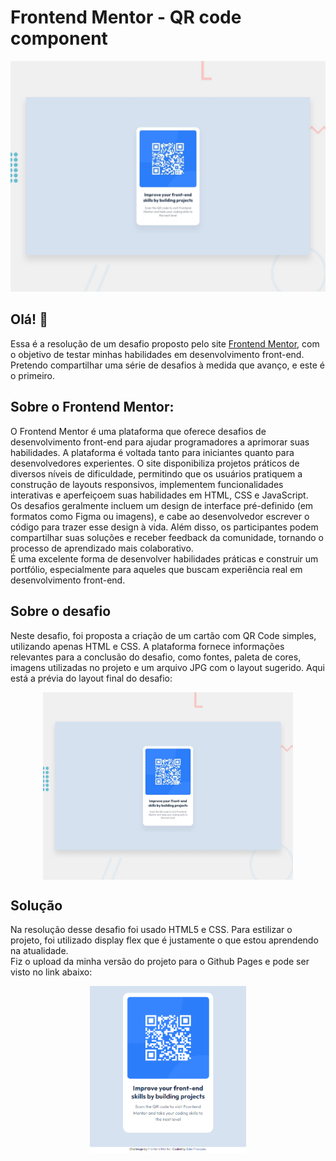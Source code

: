 # Frontend Mentor - QR code component

![Design preview for the QR code component coding challenge](./preview.jpg)

## Olá! 👋

Essa é a resolução de um desafio proposto pelo site <a href="https://www.frontendmentor.io/home" target="_blank">Frontend Mentor</a>, com o objetivo de testar minhas habilidades em desenvolvimento front-end. Pretendo compartilhar uma série de desafios à medida que avanço, e este é o primeiro.

## Sobre o Frontend Mentor:

O Frontend Mentor é uma plataforma que oferece desafios de desenvolvimento front-end para ajudar programadores a aprimorar suas habilidades. A plataforma é voltada tanto para iniciantes quanto para desenvolvedores experientes. O site disponibiliza projetos práticos de diversos níveis de dificuldade, permitindo que os usuários pratiquem a construção de layouts responsivos, implementem funcionalidades interativas e aperfeiçoem suas habilidades em HTML, CSS e JavaScript.<br>
Os desafios geralmente incluem um design de interface pré-definido (em formatos como Figma ou imagens), e cabe ao desenvolvedor escrever o código para trazer esse design à vida. Além disso, os participantes podem compartilhar suas soluções e receber feedback da comunidade, tornando o processo de aprendizado mais colaborativo.<br>
É uma excelente forma de desenvolver habilidades práticas e construir um portfólio, especialmente para aqueles que buscam experiência real em desenvolvimento front-end.

## Sobre o desafio

Neste desafio, foi proposta a criação de um cartão com QR Code simples, utilizando apenas HTML e CSS. A plataforma fornece informações relevantes para a conclusão do desafio, como fontes, paleta de cores, imagens utilizadas no projeto e um arquivo JPG com o layout sugerido.
Aqui está a prévia do layout final do desafio: 
<div align="center" style="display: inline_block";>
  <img align="center" src="./preview.jpg" alt="Imagem do card QR-Code" style="width: 400px; height: 300px;">
</div>

## Solução

Na resolução desse desafio foi usado HTML5 e CSS. Para estilizar o projeto, foi utilizado display flex que é justamente o que estou aprendendo na atualidade.<br>
Fiz o upload da minha versão do projeto para o Github Pages e pode ser visto no link abaixo:
<div align="center">
  <a href="https://ederprocopio.github.io/frontend-mentor-qr-code-component/">
    <img align="center" src="./captura-de-tela.png" alt="Imagem da pagina de conclusão" style="width: 250px;">
  </a>
</div>
